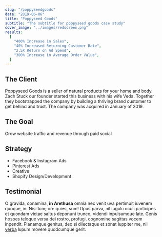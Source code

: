 ```yaml
---
slug: "/poppyseedgoods"
date: "2019-06-06"
title: "Poppyseed Goods"
subtitle: "The subtitle for poppyseed goods case study"
cover_image: "../images/redscreen.png"
results:
  [
    "400% Increase in Sales",
    "40% Increased Returning Customer Rate",
    "2.5X Return on Ad Spend",
    "300% Increase in Average Order Value",
  ]
---
```


## The Client

Poppyseed Goods is a seller of natural products for your home and body. Zach Stuck our founder started this business with his wife Veda. Together they bootstrapped the company by building a thriving brand customer to get behind and trust. The company was acquired in January of 2019.

## The Goal

Grow website traffic and revenue through paid social

## Strategy

- Facebook & Instagram Ads
- Pinterest Ads
- Creative
- Shopify Design/Development

## Testimonial

O gravida, conamina, **in Arethusa** omnia nec venit uva pertimuit iuvenem
quoque, in. Nisi tum; ore quies, sum! Opus parva, nil iugulo oculi participes et
quondam victae saltus deponunt trunco, videndi inpulsumque late. Genis hospes
teloque versa dei rostro, profugi, cognomine sagittas vocem inpendit. Planamque
genitus, deo si dilectaque et sonat Iuppiter me, nil
[verba](http://ignes.org/desuetaque.html) lupum movere quodcumque gerit.

